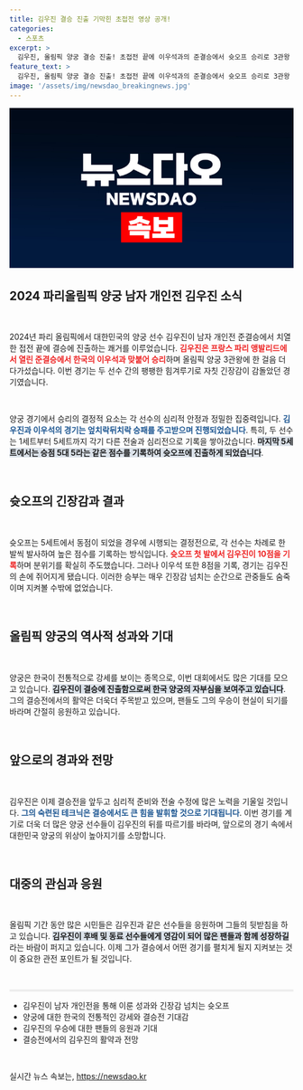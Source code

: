 ```yaml
---
title: 김우진 결승 진출 기막힌 초접전 영상 공개!
categories:
  - 스포츠
excerpt: >
  김우진, 올림픽 양궁 결승 진출! 초접전 끝에 이우석과의 준결승에서 슛오프 승리로 3관왕 꿈을 이어갔습니다. 이제 금메달을 향한 마지막 도전이 시작됩니다!
feature_text: >
  김우진, 올림픽 양궁 결승 진출! 초접전 끝에 이우석과의 준결승에서 슛오프 승리로 3관왕 꿈을 이어갔습니다. 이제 금메달을 향한 마지막 도전이 시작됩니다!
image: '/assets/img/newsdao_breakingnews.jpg'
---
```


<p><img src="/assets/img/newsdao_breakingnews.jpg" alt="bookingtag 속보" /></p>

<h2 data-ke-size="size26">2024 파리올림픽 양궁 남자 개인전 김우진 소식</h2>

<p data-ke-size="size16">&nbsp;</p>

<p data-ke-size="size16">2024년 파리 올림픽에서 대한민국의 양궁 선수 김우진이 남자 개인전 준결승에서 치열한 접전 끝에 결승에 진출하는 쾌거를 이루었습니다. <b><span style="color: #ee2323;">김우진은 프랑스 파리 앵발리드에서 열린 준결승에서 한국의 이우석과 맞붙어 승리</span></b>하며 올림픽 양궁 3관왕에 한 걸음 더 다가섰습니다. 이번 경기는 두 선수 간의 팽팽한 힘겨루기로 자칫 긴장감이 감돌았던 경기였습니다.</p>

<p data-ke-size="size16">&nbsp;</p>

<p>양궁 경기에서 승리의 결정적 요소는 각 선수의 심리적 안정과 정밀한 집중력입니다. <b><span style="color: #1a5490;">김우진과 이우석의 경기는 엎치락뒤치락 승패를 주고받으며 진행되었습니다</span></b>. 특히, 두 선수는 1세트부터 5세트까지 각기 다른 전술과 심리전으로 기록을 쌓아갔습니다. <b><span style="background-color: #21538527;">마지막 5세트에서는 승점 5대 5라는 같은 점수를 기록하여 슛오프에 진출하게 되었습니다</span></b>.</p>

<p data-ke-size="size16">&nbsp;</p>

<h2 data-ke-size="size26">슛오프의 긴장감과 결과</h2>

<p data-ke-size="size16">&nbsp;</p>

<p data-ke-size="size16">슛오프는 5세트에서 동점이 되었을 경우에 시행되는 결정전으로, 각 선수는 차례로 한 발씩 발사하여 높은 점수를 기록하는 방식입니다. <b><span style="color: #ee2323;">슛오프 첫 발에서 김우진이 10점을 기록</span></b>하며 분위기를 확실히 주도했습니다. 그러나 이우석 또한 8점을 기록, 경기는 김우진의 손에 쥐어지게 됐습니다. 이러한 승부는 매우 긴장감 넘치는 순간으로 관중들도 숨죽이며 지켜볼 수밖에 없었습니다.</p>

<p data-ke-size="size16">&nbsp;</p>

<h2 data-ke-size="size26">올림픽 양궁의 역사적 성과와 기대</h2>

<p data-ke-size="size16">&nbsp;</p>

<p data-ke-size="size16">양궁은 한국이 전통적으로 강세를 보이는 종목으로, 이번 대회에서도 많은 기대를 모으고 있습니다. <b><span style="background-color: #21538527;">김우진이 결승에 진출함으로써 한국 양궁의 자부심을 보여주고 있습니다</span></b>. 그의 결승전에서의 활약은 더욱더 주목받고 있으며, 팬들도 그의 우승이 현실이 되기를 바라며 간절히 응원하고 있습니다.</p>

<p data-ke-size="size16">&nbsp;</p>

<h2 data-ke-size="size26">앞으로의 경과와 전망</h2>

<p data-ke-size="size16">&nbsp;</p>

<p data-ke-size="size16">김우진은 이제 결승전을 앞두고 심리적 준비와 전술 수정에 많은 노력을 기울일 것입니다. <b><span style="color: #1a5490;">그의 숙련된 테크닉은 결승에서도 큰 힘을 발휘할 것으로 기대됩니다</span></b>. 이번 경기를 계기로 더욱 더 많은 양궁 선수들이 김우진의 뒤를 따르기를 바라며, 앞으로의 경기 속에서 대한민국 양궁의 위상이 높아지기를 소망합니다.</p>

<p data-ke-size="size16">&nbsp;</p>

<h2 data-ke-size="size26">대중의 관심과 응원</h2>

<p data-ke-size="size16">&nbsp;</p>

<p data-ke-size="size16">올림픽 기간 동안 많은 시민들은 김우진과 같은 선수들을 응원하며 그들의 뒷받침을 하고 있습니다. <b><span style="background-color: #21538527;">김우진이 후배 및 동료 선수들에게 영감이 되어 많은 팬들과 함께 성장하길</span></b>라는 바람이 퍼지고 있습니다. 이제 그가 결승에서 어떤 경기를 펼치게 될지 지켜보는 것이 중요한 관전 포인트가 될 것입니다.</p>

<p data-ke-size="size16">&nbsp;</p>

<hr style="height: 4px; border: none; background-color: #eee;" />

<ul>
<li>김우진이 남자 개인전을 통해 이룬 성과와 긴장감 넘치는 슛오프</li>
<li>양궁에 대한 한국의 전통적인 강세와 결승전 기대감</li>
<li>김우진의 우승에 대한 팬들의 응원과 기대</li>
<li>결승전에서의 김우진의 활약과 전망</li>
</ul>

<p data-ke-size="size16">&nbsp;</p>
실시간 뉴스 속보는, <a href="https://newsdao.kr" rel="dofollow">https://newsdao.kr</a>


